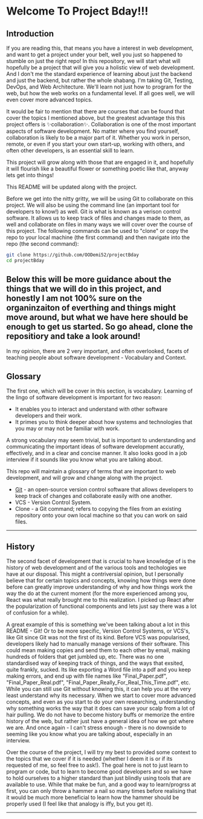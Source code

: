 # Welcome To Project Bday!!!

## Introduction

If you are reading this, that means you have a interest in web development, and want to get a project under your belt, well you just so happened to stumble on just the right repo! In this repository, we will start what will hopefully be a project that will give you a holistic view of web development. And I don't me the standard experience of learning about just the backend and just the backend, but rather the whole shabang. I'm taking Git, Testing, DevOps, and Web Architecture. We'll learn not just how to program for the web, but how the web works on a fundamental level. If all goes well, we will even cover more advanced topics.

It would be fair to mention that there are courses that can be found that cover the topics I mentioned above, but the greatest advantage this this project offers is ✨collaboration✨. Collaboration is one of the most important aspects of software development. No matter where you find yourself, collaboration is likely to be a major part of it. Whether you work in person, remote, or even if you start your own start-up, working with others, and often other developers, is an essential skill to learn.

This project will grow along with those that are engaged in it, and hopefully it will flourish like a beautiful flower or something poetic like that, anyway lets get into things!

This README will be updated along with the project.

Before we get into the nitty gritty, we will be using Git to collaborate on this project. We will also be using the command line (an important tool for developers to know!) as well. Git is what is known as a verison control software. It allows us to keep track of files and changes made to them, as well and collaborate on files in many ways we will cover over the course of this project. The following commands can be used to "clone" or copy the repo to your local machine (the first command) and then navigate into the repo (the second command):

```sh
git clone https://github.com/OODemi52/projectBday
cd projectBday
```

Below this will be more guidance about the things that we will do in this project, and honestly I am not 100% sure on the organinzaiton of everthing and things might move around, but what we have here should be enough to get us started. So go ahead, clone the repositiory and take a look around!
---

In my opinion, there are 2 very important, and often overlooked, facets of teaching people about software development - Vocabulary and Context.

## Glossary

The first one, which will be cover in this section, is vocabulary. Learning of the lingo of software development is important for two reason:
- It enables you to interact and understand with other software developers and their work.
- It primes you to think deeper about how systems and technologies that you may or may not be familiar with work.

A strong vocabulary may seem trivial, but is important  to understanding and communicating the important ideas of software development accuratly, effectively, and in a clear and concise manner. It also looks good in a job interview if it sounds like you know what you are talking about.

This repo will maintain a glossary of terms that are important to web development, and will grow and change along with the project.

- [Git] - an open-source version control software that allows developers to keep track of changes and collaborate easily with one another.
- VCS - Version Control System.
- Clone - a Git command; refers to copying the files from an existing repository onto your own local machine so that you can work on said files.

---
## History
The second facet of development that is crucial to have knowledge of is the history of web development and of the various tools and techologies we have at our disposal. This might a contriversial opinion, but I personally believe that for certain topics and concepts, knowing how things were done before can greatly improve understanding of why and how things work the way the do at the current moment (for the more experienced among you, React was what really brought me to this realization. I picked up React after the popularization of functional components and lets just say there was a lot of confusion for a while).

A great example of this is something we've been talking about a lot in this README - Git! Or to be more specific, Version Control Systems, or VCS's, like Git since Git was not the first of its kind. Before VCS was popularised, developers likely had to manually manage versions of their software. This could mean making copies and send them to each other by email, making hundreds of folders that get jumbled up, etc. There was no one standardised way of keeping track of things, and the ways that exsited, quite frankly, sucked. Its like exporting a Word file into a pdf and you keep making errors, and end up with file names like "Final_Paper.pdf", "Final_Paper_Real.pdf", "Final_Paper_Really_For_Real_This_Time.pdf", etc. While you can still use Git without knowing this, it can help you at the very least understand why its necessary. When we start to cover more advanced concepts, and even as you start to do your own researching, understanding why something works the way that it does can save your scalp from a lot of hair pulling. We do not have to become history buffs or memorize the entire history of the web, but rather just have a general idea of how we got where we are. And once again - I can't stress enough - there is no downside to seeming like you know what you are talking about, especially in an interview.

Over the course of the project, I will try my best to provided some context to the topics that we cover if it is needed (whether I deem it is or if its requested of me, so feel free to ask!). The goal here is not to just learn to program or code, but to learn to become good developers and so we have to hold ourselves to a higher standard than just blindly using tools that are available to use. While that make be fun, and a good way to learn/progrss at first, you can only throw a hammer a nail so many times before realising that it would be much more beneficial to learn how the hammer should be properly used (I feel like that analogy is iffy, but you get it).

---


[//]: # (These are reference links used in the body of this note and get stripped out when the markdown processor does its job. There is no need to format nicely because it shouldn't be seen. Thanks SO - http://stackoverflow.com/questions/4823468/store-comments-in-markdown-syntax)

   [Git]: <https://git-scm.com/book/en/v2/Getting-Started-What-is-Git%3F>

